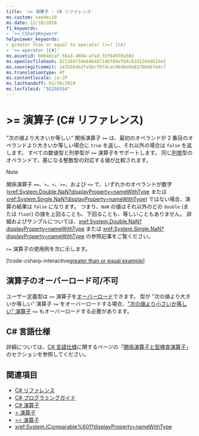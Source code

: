 ```yaml
---
title: '>= 演算子 - C# リファレンス'
ms.custom: seodec18
ms.date: 12/18/2018
f1_keywords:
- '>=_CSharpKeyword'
helpviewer_keywords:
- greater than or equal to operator (>=) [C#]
- '>= operator [C#]'
ms.assetid: 0db4dcaf-56a3-4884-a7ad-35f64978a58d
ms.openlocfilehash: 821369734e64648714bf89efb0c02d12d4d816e3
ms.sourcegitcommit: 14355b4b2fe5bcf874cac96d0a9e6376b567e4c7
ms.translationtype: HT
ms.contentlocale: ja-JP
ms.lasthandoff: 01/30/2019
ms.locfileid: "55256554"
---
```

# <a name="-operator-c-reference"></a>>= 演算子 (C# リファレンス)

"次の値より大きいか等しい" 関係演算子 `>=` は、最初のオペランドが 2 番目のオペランドより大きいか等しい場合に `true` を返し、それ以外の場合は `false` を返します。 すべての数値型と列挙型が `>=` 演算子をサポートします。 同じ[列挙](../keywords/enum.md)型のオペランドで、基になる整数型の対応する値が比較されます。

> [!NOTE]
> 関係演算子 `==`、`>`、`<`、`>=`、および `<=` で、いずれかのオペランドが数字 (<xref:System.Double.NaN?displayProperty=nameWithType> または <xref:System.Single.NaN?displayProperty=nameWithType>) ではない場合、演算の結果は `false` になります。 つまり、`NaN` の値はそれ以外のどの `double` (または `float`) の値を上回ることも、下回ることも、等しいこともありません。 詳細およびサンプルについては、<xref:System.Double.NaN?displayProperty=nameWithType> または <xref:System.Single.NaN?displayProperty=nameWithType> の参照記事をご覧ください。

`>=` 演算子の使用例を次に示します。

[!code-csharp-interactive[greater than or equal example](~/samples/snippets/csharp/language-reference/operators/GreaterAndLessOperatorsExamples.cs#GreaterOrEqual)]

## <a name="operator-overloadability"></a>演算子のオーバーロード可/不可

ユーザー定義型は `>=` 演算子を[オーバーロード](../keywords/operator.md)できます。 型が "次の値より大きいか等しい" 演算子 `>=` をオーバーロードする場合、["次の値より小さいか等しい" 演算子](less-than-equal-operator.md) `<=` もオーバーロードする必要があります。

## <a name="c-language-specification"></a>C# 言語仕様

詳細については、[C# 言語仕様](../language-specification/index.md)に関するページの「[関係演算子と型検査演算子](~/_csharplang/spec/expressions.md#relational-and-type-testing-operators)」のセクションを参照してください。

## <a name="see-also"></a>関連項目

- [C# リファレンス](../index.md)
- [C# プログラミングガイド](../../programming-guide/index.md)
- [C# 演算子](index.md)
- [> 演算子](greater-than-operator.md)
- [== 演算子](equality-comparison-operator.md)
- <xref:System.IComparable%601?displayProperty=nameWithType>
